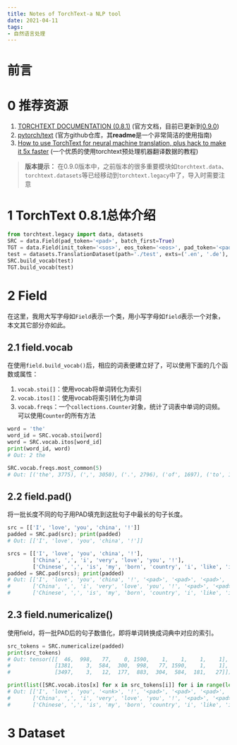 ```yaml
---
title: Notes of TorchText-a NLP tool
date: 2021-04-11
tags:
- 自然语言处理
---
```


# 前言

# 0 推荐资源
1. [TORCHTEXT DOCUMENTATION (0.8.1)](https://pytorch.org/text/0.8.1/) (官方文档，目前已更新到[0.9.0](https://pytorch.org/text/stable/index.html))
2. [pytorch/text](https://github.com/pytorch/text#data) (官方github仓库，其**readme**是一个非常简洁的使用指南)
3. [How to use TorchText for neural machine translation, plus hack to make it 5x faster](https://towardsdatascience.com/how-to-use-torchtext-for-neural-machine-translation-plus-hack-to-make-it-5x-faster-77f3884d95#8a90) (一个优质的使用torchtext预处理机器翻译数据的教程)

> **版本提示：** 在0.9.0版本中，之前版本的很多重要模块如```torchtext.data```、```torchtext.datasets```等已经移动到```torchtext.legacy```中了，导入时需要注意  

# 1 TorchText 0.8.1总体介绍

```python
from torchtext.legacy import data, datasets
SRC = data.Field(pad_token='<pad>', batch_first=True)
TGT = data.Field(init_token='<sos>', eos_token='<eos>', pad_token='<pad>', batch_first=True)
test = datasets.TranslationDataset(path='./test', exts=('.en', '.de'), fields=(('src', SRC), ('trg', TGT)))
SRC.build_vocab(test)
TGT.build_vocab(test)
```
# 2 Field
在这里，我用大写字母如```Field```表示一个类，用小写字母如```field```表示一个对象，本文其它部分亦如此。
## 2.1 field.vocab
在使用```field.build_vocab()```后，相应的词表便建立好了，可以使用下面的几个函数或属性：
1. ```vocab.stoi[]```：使用vocab将单词转化为索引
2. ```vocab.itos[]```：使用vocab将索引转化为单词
3. ```vocab.freqs```：一个```collections.Counter```对象，统计了词表中单词的词频。可以使用```Counter```的所有方法

```python
word = 'the'
word_id = SRC.vocab.stoi[word]
word = SRC.vocab.itos[word_id]
print(word_id, word)
# Out: 2 the

SRC.vocab.freqs.most_common(5)
# Out: [('the', 3775), (',', 3050), ('.', 2796), ('of', 1697), ('to', 1682)]
```
## 2.2 field.pad()
将一批长度不同的句子用PAD填充到这批句子中最长的句子长度。
```python
src = [['I', 'love', 'you', 'china', '!']]
padded = SRC.pad(src); print(padded)
# Out: [['I', 'love', 'you', 'china', '!']]

srcs = [['I', 'love', 'you', 'china', '!'],
        ['China', ',', 'i', 'very', 'love', 'you', '!'],
        ['Chinese', ',', 'is', 'my', 'born', 'country', 'i', 'like', 'it']]
padded = SRC.pad(srcs); print(padded)
# Out: [['I', 'love', 'you', 'china', '!', '<pad>', '<pad>', '<pad>', '<pad>'], 
#       ['China', ',', 'i', 'very', 'love', 'you', '!', '<pad>', '<pad>'], 
#       ['Chinese', ',', 'is', 'my', 'born', 'country', 'i', 'like', 'it']]
```

## 2.3 field.numericalize()
使用field，将一批PAD后的句子数值化，即将单词转换成词典中对应的索引。
```python
src_tokens = SRC.numericalize(padded)
print(src_tokens)
# Out: tensor([[  46,  998,   77,    0, 1590,    1,    1,    1,    1],
#              [1381,    3,  584,  300,  998,   77, 1590,    1,    1],
#              [3497,    3,   12,  177,  883,  304,  584,  181,   27]])

print(list([SRC.vocab.itos[x] for x in src_tokens[i]] for i in range(len(src_tokens))))
# Out: [['I', 'love', 'you', '<unk>', '!', '<pad>', '<pad>', '<pad>', '<pad>'], 
#       ['China', ',', 'i', 'very', 'love', 'you', '!', '<pad>', '<pad>'], 
#       ['Chinese', ',', 'is', 'my', 'born', 'country', 'i', 'like', 'it']]
```


# 3 Dataset